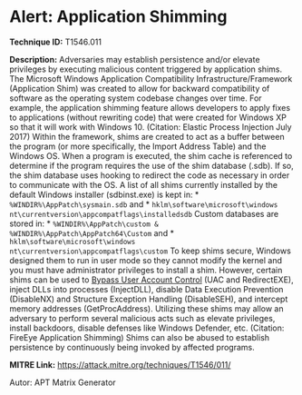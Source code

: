 # Alert: Application Shimming

**Technique ID:** T1546.011

**Description:** Adversaries may establish persistence and/or elevate privileges by executing malicious content triggered by application shims. The Microsoft Windows Application Compatibility Infrastructure/Framework (Application Shim) was created to allow for backward compatibility of software as the operating system codebase changes over time. For example, the application shimming feature allows developers to apply fixes to applications (without rewriting code) that were created for Windows XP so that it will work with Windows 10. (Citation: Elastic Process Injection July 2017)  Within the framework, shims are created to act as a buffer between the program (or more specifically, the Import Address Table) and the Windows OS. When a program is executed, the shim cache is referenced to determine if the program requires the use of the shim database (.sdb). If so, the shim database uses hooking to redirect the code as necessary in order to communicate with the OS.   A list of all shims currently installed by the default Windows installer (sdbinst.exe) is kept in:  * <code>%WINDIR%\AppPatch\sysmain.sdb</code> and * <code>hklm\software\microsoft\windows nt\currentversion\appcompatflags\installedsdb</code>  Custom databases are stored in:  * <code>%WINDIR%\AppPatch\custom & %WINDIR%\AppPatch\AppPatch64\Custom</code> and * <code>hklm\software\microsoft\windows nt\currentversion\appcompatflags\custom</code>  To keep shims secure, Windows designed them to run in user mode so they cannot modify the kernel and you must have administrator privileges to install a shim. However, certain shims can be used to [Bypass User Account Control](https://attack.mitre.org/techniques/T1548/002) (UAC and RedirectEXE), inject DLLs into processes (InjectDLL), disable Data Execution Prevention (DisableNX) and Structure Exception Handling (DisableSEH), and intercept memory addresses (GetProcAddress).  Utilizing these shims may allow an adversary to perform several malicious acts such as elevate privileges, install backdoors, disable defenses like Windows Defender, etc. (Citation: FireEye Application Shimming) Shims can also be abused to establish persistence by continuously being invoked by affected programs.

**MITRE Link:** https://attack.mitre.org/techniques/T1546/011/

Autor: APT Matrix Generator

<!--
Tactics: 
Technique ID: T1546.011
Status: Pending
-->
